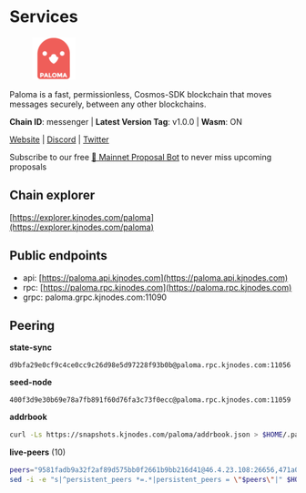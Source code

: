 # Services

<figure><img src="https://raw.githubusercontent.com/kj89/cosmos-images/main/logos/paloma.png" alt=""><figcaption></figcaption></figure>

Paloma is a fast, permissionless, Cosmos-SDK blockchain that  moves messages securely, between any other blockchains.

**Chain ID**: messenger | **Latest Version Tag**: v1.0.0 | **Wasm**: ON

[Website](https://www.palomachain.com) | [Discord](https://discord.gg/tKVFpfdSw4) | [Twitter](https://twitter.com/paloma_chain)



Subscribe to our free [🤖 Mainnet Proposal Bot](https://t.me/kjnodes_proposal_bot) to never miss upcoming proposals


## Chain explorer
[https://explorer.kjnodes.com/paloma](https://explorer.kjnodes.com/paloma)

## Public endpoints

* api: [https://paloma.api.kjnodes.com](https://paloma.api.kjnodes.com)
* rpc: [https://paloma.rpc.kjnodes.com](https://paloma.rpc.kjnodes.com)
* grpc: paloma.grpc.kjnodes.com:11090

## Peering

**state-sync**

```text
d9bfa29e0cf9c4ce0cc9c26d98e5d97228f93b0b@paloma.rpc.kjnodes.com:11056
```

**seed-node**

```text
400f3d9e30b69e78a7fb891f60d76fa3c73f0ecc@paloma.rpc.kjnodes.com:11059
```

**addrbook**
```bash
curl -Ls https://snapshots.kjnodes.com/paloma/addrbook.json > $HOME/.paloma/config/addrbook.json
```

**live-peers** (10)
```bash
peers="9581fadb9a32f2af89d575bb0f2661b9bb216d41@46.4.23.108:26656,471a09da6fafb67bff3aa1f01e00fd1830e53262@136.243.94.138:26656,8af8dfa817359036f55f6793b0ed4bcce8884027@85.14.245.70:26656,e833844c00b8ce60ce6826f170becfa18e6172c2@46.4.27.59:26656,7eae755c119f538e0dc99f3c37289de628bc9526@209.182.239.169:26656,dfa0d66a3713bf6b49bc509a2a4fc75bee042a30@23.88.77.188:20009,4569193b58dfc6d9ca9acd4e2bcabf596e5b6b3c@65.21.7.251:10656,874ccf9df2e4c678a18a1fb45a1d3bb703f87fa0@65.109.172.249:26656,0bcc8119877ba0c701cd230e35c5477da2657bef@5.78.102.204:26656,d9bfa29e0cf9c4ce0cc9c26d98e5d97228f93b0b@65.109.88.38:11056"
sed -i -e "s|^persistent_peers *=.*|persistent_peers = \"$peers\"|" $HOME/.paloma/config/config.toml
```
